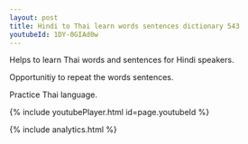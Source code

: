 ```yaml
---
layout: post
title: Hindi to Thai learn words sentences dictionary 543 
youtubeId: 1DY-0GIAd0w
---
```

 
 
Helps to learn Thai words and sentences for Hindi speakers.

Opportunitiy to repeat the words sentences. 

Practice Thai language. 
 
{% include youtubePlayer.html id=page.youtubeId %}
 
 
{% include analytics.html %}